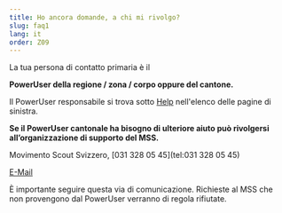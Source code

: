 ```yaml
---
title: Ho ancora domande, a chi mi rivolgo?
slug: faq1
lang: it
order: Z09
---
```


La tua persona di contatto primaria è il 

**PowerUser della regione / zona / corpo oppure del cantone.**

Il PowerUser responsabile si trova sotto [Help](https://db.scout.ch/it/help) nell'elenco delle pagine di sinistra.

**Se il PowerUser cantonale ha bisogno di ulteriore aiuto può rivolgersi all’organizzazione di supporto del MSS.**

Movimento Scout Svizzero, [031 328 05 45](tel:031 328 05 45)

[E-Mail](mailto:midata@pbs.ch)

È importante seguire questa via di comunicazione. Richieste al MSS che non provengono dal PowerUser verranno di regola rifiutate.